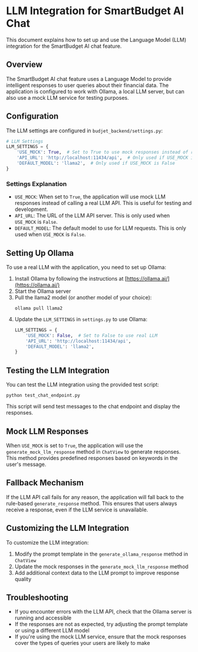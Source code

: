 # LLM Integration for SmartBudget AI Chat

This document explains how to set up and use the Language Model (LLM) integration for the SmartBudget AI chat feature.

## Overview

The SmartBudget AI chat feature uses a Language Model to provide intelligent responses to user queries about their financial data. The application is configured to work with Ollama, a local LLM server, but can also use a mock LLM service for testing purposes.

## Configuration

The LLM settings are configured in `budjet_backend/settings.py`:

```python
# LLM Settings
LLM_SETTINGS = {
    'USE_MOCK': True,  # Set to True to use mock responses instead of real LLM
    'API_URL': 'http://localhost:11434/api',  # Only used if USE_MOCK is False
    'DEFAULT_MODEL': 'llama2',  # Only used if USE_MOCK is False
}
```

### Settings Explanation

- `USE_MOCK`: When set to `True`, the application will use mock LLM responses instead of calling a real LLM API. This is useful for testing and development.
- `API_URL`: The URL of the LLM API server. This is only used when `USE_MOCK` is `False`.
- `DEFAULT_MODEL`: The default model to use for LLM requests. This is only used when `USE_MOCK` is `False`.

## Setting Up Ollama

To use a real LLM with the application, you need to set up Ollama:

1. Install Ollama by following the instructions at [https://ollama.ai/](https://ollama.ai/)
2. Start the Ollama server
3. Pull the llama2 model (or another model of your choice):
   ```
   ollama pull llama2
   ```
4. Update the `LLM_SETTINGS` in `settings.py` to use Ollama:
   ```python
   LLM_SETTINGS = {
       'USE_MOCK': False,  # Set to False to use real LLM
       'API_URL': 'http://localhost:11434/api',
       'DEFAULT_MODEL': 'llama2',
   }
   ```

## Testing the LLM Integration

You can test the LLM integration using the provided test script:

```
python test_chat_endpoint.py
```

This script will send test messages to the chat endpoint and display the responses.

## Mock LLM Responses

When `USE_MOCK` is set to `True`, the application will use the `generate_mock_llm_response` method in `ChatView` to generate responses. This method provides predefined responses based on keywords in the user's message.

## Fallback Mechanism

If the LLM API call fails for any reason, the application will fall back to the rule-based `generate_response` method. This ensures that users always receive a response, even if the LLM service is unavailable.

## Customizing the LLM Integration

To customize the LLM integration:

1. Modify the prompt template in the `generate_ollama_response` method in `ChatView`
2. Update the mock responses in the `generate_mock_llm_response` method
3. Add additional context data to the LLM prompt to improve response quality

## Troubleshooting

- If you encounter errors with the LLM API, check that the Ollama server is running and accessible
- If the responses are not as expected, try adjusting the prompt template or using a different LLM model
- If you're using the mock LLM service, ensure that the mock responses cover the types of queries your users are likely to make